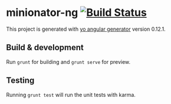 # minionator-ng [![Build Status](https://travis-ci.org/minionator/minionator-ng.svg?branch=master)](https://travis-ci.org/minionator/minionator-ng)

This project is generated with [yo angular generator](https://github.com/yeoman/generator-angular)
version 0.12.1.

## Build & development

Run `grunt` for building and `grunt serve` for preview.

## Testing

Running `grunt test` will run the unit tests with karma.
